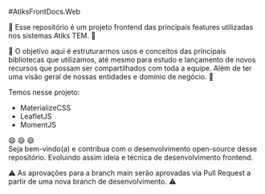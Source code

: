 #AtiksFrontDocs.Web

:articulated_lorry: Esse repositório é um projeto frontend das principais features utilizadas nos sistemas Atiks TEM. :articulated_lorry:

:rocket: O objetivo aqui é estruturarmos usos e conceitos das principais bibliotecas que utilizamos, até mesmo para estudo e lançamento de novos recursos que possam ser compartilhados com toda a equipe. Além de ter uma visão geral de nossas entidades e domínio de negócio. :rocket:

Temos nesse projeto:

- MaterializeCSS
- LeafletJS
- MomentJS

:smile: :smile: :smile: <br>
Seja bem-vindo(a) e contribua com o desenvolvimento open-source desse repositório.
Evoluindo assim ideia e técnica de desenvolvimento frontend.

:warning: As aprovações para a branch main serão aprovadas via Pull Request a partir de uma nova branch de desenvolvimento. :warning:
